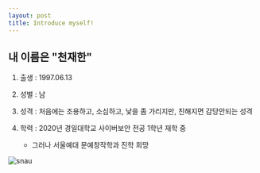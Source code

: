```yaml
---
layout: post
title: Introduce myself!
---
```

## 내 이름은 "천재한"

1. 출생 : 1997.06.13

2. 성별 : 남

3. 성격 : 처음에는 조용하고, 소심하고, 낯을 좀 가리지만, 친해지면 감당안되는 성격

4. 학력 : 2020년 경일대학교 사이버보안 전공 1학년 재학 중

    - 그러나 서울예대 문예창작학과 진학 희망 
  
![snau](https://user-images.githubusercontent.com/64255831/85223401-e1866300-b3fd-11ea-9fbb-2971f57abbdc.jpg)
